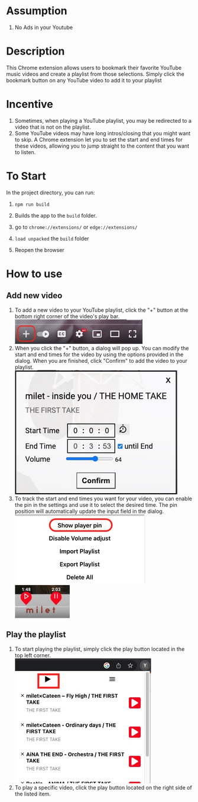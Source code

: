 # Assumption

1. No Ads in your Youtube

# Description

This Chrome extension allows users to bookmark their favorite YouTube music videos and create a playlist from those selections. Simply click the bookmark button on any YouTube video to add it to your playlist

# Incentive

1. Sometimes, when playing a YouTube playlist, you may be redirected to a video that is not on the playlist.
1. Some YouTube videos may have long intros/closing that you might want to skip. A Chrome extension let you to set the start and end times for these videos, allowing you to jump straight to the content that you want to listen.

# To Start

In the project directory, you can run:

1. `npm run build`

1. Builds the app to the `build` folder.

1. go to `chrome://extensions/` or `edge://extensions/`

1. `load unpacked` the `build` folder

1. Reopen the browser

# How to use

## Add new video

1. To add a new video to your YouTube playlist, click the "+" button at the bottom right corner of the video's play bar.<br>
   ![Add new video button](./AddNewVideo.jpg)
1. When you click the "+" button, a dialog will pop up. You can modify the start and end times for the video by using the options provided in the dialog. When you are finished, click "Confirm" to add the video to your playlist.<br>
   ![Confirm the time](./ConfirmDialog.jpg)
1. To track the start and end times you want for your video, you can enable the pin in the settings and use it to select the desired time. The pin position will automatically update the input field in the dialog.<br>
   ![Enable the pin](./EnablePinSetting.jpg)
   ![Display the pin](./Pin.jpg)

## Play the playlist

1. To start playing the playlist, simply click the play button located in the top left corner. <br>
   ![Play playlist](./PlayPlaylist.jpg)
1. To play a specific video, click the play button located on the right side of the listed item.
